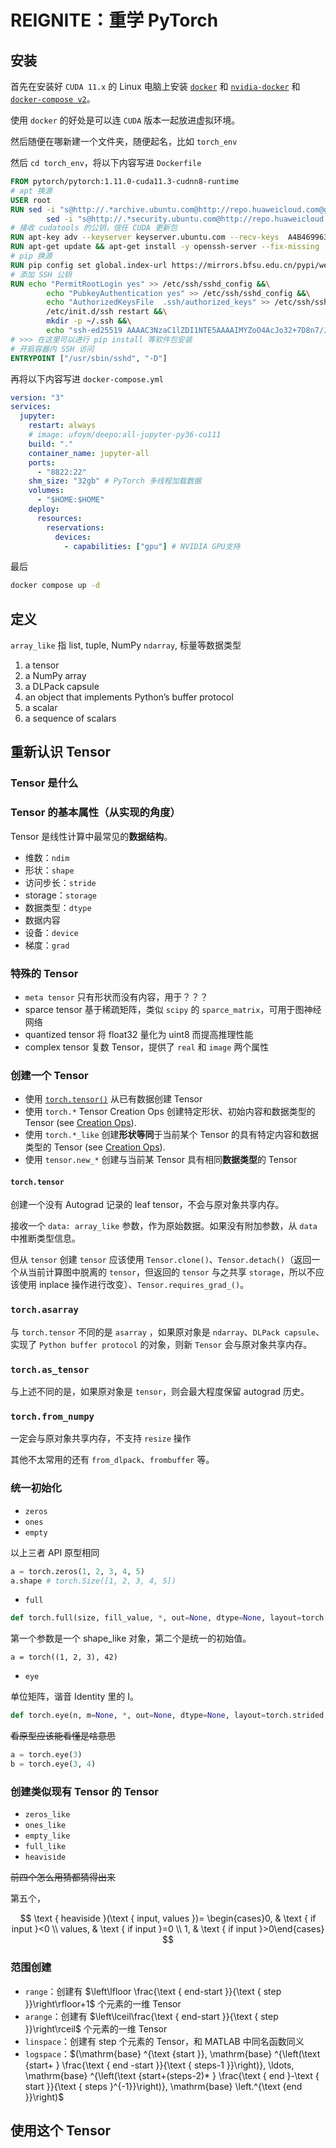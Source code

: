 # REIGNITE：重学 PyTorch

## 安装

首先在安装好 `CUDA 11.x` 的 Linux 电脑上安装 [`docker`](https://docker.com) 和 [`nvidia-docker`](https://github.com/NVIDIA/nvidia-docker) 和 [`docker-compose v2`](https://github.com/docker/compose)。

使用 `docker` 的好处是可以连 `CUDA` 版本一起放进虚拟环境。

然后随便在哪新建一个文件夹，随便起名，比如 `torch_env`

然后 `cd torch_env`，将以下内容写进 `Dockerfile`

```dockerfile
FROM pytorch/pytorch:1.11.0-cuda11.3-cudnn8-runtime
# apt 换源
USER root
RUN sed -i "s@http://.*archive.ubuntu.com@http://repo.huaweicloud.com@g" /etc/apt/sources.list &&\
        sed -i "s@http://.*security.ubuntu.com@http://repo.huaweicloud.com@g" /etc/apt/sources.list
# 接收 cudatools 的公钥，信任 CUDA 更新包
RUN apt-key adv --keyserver keyserver.ubuntu.com --recv-keys  A4B469963BF863CC
RUN apt-get update && apt-get install -y openssh-server --fix-missing
# pip 换源
RUN pip config set global.index-url https://mirrors.bfsu.edu.cn/pypi/web/simple
# 添加 SSH 公钥
RUN echo "PermitRootLogin yes" >> /etc/ssh/sshd_config &&\
        echo "PubkeyAuthentication yes" >> /etc/ssh/sshd_config &&\
        echo "AuthorizedKeysFile  .ssh/authorized_keys" >> /etc/ssh/sshd_config &&\
        /etc/init.d/ssh restart &&\
        mkdir -p ~/.ssh &&\
        echo "ssh-ed25519 AAAAC3NzaC1lZDI1NTE5AAAAIMYZoO4AcJo32+7D8n7/JRWOMEU0KB/J8w4HuJ01GVSD min@DESKTOP-7BOCHVM" > ~/.ssh/authorized_keys
# >>> 在这里可以进行 pip install 等软件包安装
# 开启容器内 SSH 访问
ENTRYPOINT ["/usr/sbin/sshd", "-D"]
```

再将以下内容写进 `docker-compose.yml`

```yaml
version: "3"
services:
  jupyter:
    restart: always
    # image: ufoym/deepo:all-jupyter-py36-cu111
    build: "."
    container_name: jupyter-all
    ports:
      - "8822:22"
    shm_size: "32gb" # PyTorch 多线程加载数据
    volumes:
      - "$HOME:$HOME"
    deploy:
      resources:
        reservations:
          devices:
            - capabilities: ["gpu"] # NVIDIA GPU支持
```

最后

```bash
docker compose up -d
```

## 定义

`array_like` 指 list, tuple, NumPy `ndarray`, 标量等数据类型

1. a tensor
2. a NumPy array
3. a DLPack capsule
4. an object that implements Python’s buffer protocol
5. a scalar
6. a sequence of scalars

## 重新认识 Tensor

### Tensor 是什么

### Tensor 的基本属性（从实现的角度）

Tensor 是线性计算中最常见的**数据结构**。

- 维数：`ndim`
- 形状：`shape`
- 访问步长：`stride`
- storage：`storage`
- 数据类型：`dtype`
- 数据内容
- 设备：`device`
- 梯度：`grad`

### 特殊的 Tensor

- `meta tensor` 只有形状而没有内容，用于？？？
- sparce tensor 基于稀疏矩阵，类似 `scipy` 的 `sparce_matrix`，可用于图神经网络
- quantized tensor 将 float32 量化为 uint8 而提高推理性能
- complex tensor 复数 Tensor，提供了 `real` 和 `image` 两个属性

### 创建一个 Tensor

- 使用 [`torch.tensor()`](https://pytorch.org/docs/stable/generated/torch.tensor.html#torch.tensor) 从已有数据创建 Tensor
- 使用 `torch.*` Tensor Creation Ops 创建特定形状、初始内容和数据类型的 Tensor (see [Creation Ops](https://pytorch.org/docs/stable/torch.html#tensor-creation-ops)).
- 使用 `torch.*_like` 创建**形状等同**于当前某个 Tensor 的具有特定内容和数据类型的 Tensor (see [Creation Ops](https://pytorch.org/docs/stable/torch.html#tensor-creation-ops)).
- 使用 `tensor.new_*` 创建与当前某 Tensor 具有相同**数据类型**的 Tensor

#### `torch.tensor`

创建一个没有 Autograd 记录的 leaf tensor，不会与原对象共享内存。

接收一个 `data: array_like` 参数，作为原始数据。如果没有附加参数，从 `data` 中推断类型信息。

但从 `tensor` 创建 `tensor` 应该使用 `Tensor.clone()`、`Tensor.detach()`（返回一个从当前计算图中脱离的 `tensor`，但返回的 `tensor` 与之共享 `storage`，所以不应该使用 inplace 操作进行改变）、`Tensor.requires_grad_()`。

### `torch.asarray`

与 `torch.tensor` 不同的是 `asarray` ，如果原对象是 `ndarray`、`DLPack capsule`、实现了 `Python buffer protocol` 的对象，则新 `Tensor` 会与原对象共享内存。

### `torch.as_tensor`

与上述不同的是，如果原对象是 `tensor`，则会最大程度保留 autograd 历史。

### `torch.from_numpy`

一定会与原对象共享内存，不支持 `resize` 操作

其他不太常用的还有 `from_dlpack`、`frombuffer` 等。

### 统一初始化

- `zeros`
- `ones`
- `empty`

以上三者 API 原型相同

```python
a = torch.zeros(1, 2, 3, 4, 5)
a.shape # torch.Size([1, 2, 3, 4, 5])
```

- `full`

```python
def torch.full(size, fill_value, *, out=None, dtype=None, layout=torch.strided, device=None, requires_grad=False) -> Tensor: ...
```

第一个参数是一个 shape_like 对象，第二个是统一的初始值。

```
a = torch((1, 2, 3), 42)
```

- `eye`

单位矩阵，谐音 Identity 里的 I。

```python
def torch.eye(n, m=None, *, out=None, dtype=None, layout=torch.strided, device=None, requires_grad=False) -> Tensor
```

~~看原型应该能看懂是啥意思~~

```python
a = torch.eye(3)
b = torch.eye(3, 4)
```

### 创建类似现有 Tensor 的 Tensor

- `zeros_like`
- `ones_like`
- `empty_like`
- `full_like`
- `heaviside`

~~前四个怎么用猜都猜得出来~~

第五个，

$$
\text { heaviside }(\text { input, values })= \begin{cases}0, & \text { if input }<0 \\ values, & \text { if input }=0 \\ 1, & \text { if input }>0\end{cases}
$$

### 范围创建

- `range`：创建有 $\left\lfloor \frac{\text { end-start }}{\text { step }}\right\rfloor+1$ 个元素的一维 Tensor
- `arange`：创建有 $\left\lceil\frac{\text { end-start }}{\text { step }}\right\rceil$ 个元素的一维 Tensor
- `linspace`：创建有 $\mathrm{step}$ 个元素的 Tensor，和 MATLAB 中同名函数同义
- `logspace`：$(\mathrm{base} ^{\text {start }}, \mathrm{base} ^{\left(\text {start+ } \frac{\text { end -start }}{\text { steps-1 }}\right)}, \ldots, \mathrm{base} ^{\left(\text {start+(steps-2)* } \frac{\text { end }-\text { start }}{\text { steps }^{-1}}\right)}, \mathrm{base} \left.^{\text {end }}\right)$

## 使用这个 Tensor
